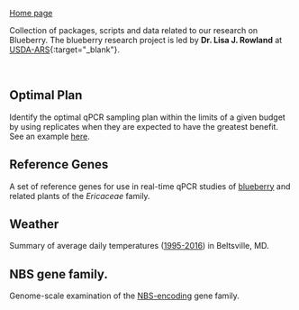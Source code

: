[Home page](https://jdieramon.github.io)  

Collection of packages, scripts and data related to our research on Blueberry. The blueberry research project is led by **Dr. Lisa J. Rowland** at [USDA-ARS](http://www.ars.usda.gov/pandp/people/people.htm?personid=4849){:target="_blank"}.

<br>

## Optimal Plan  
Identify the optimal qPCR sampling plan within the limits of a given budget by using replicates when they are expected to have the greatest benefit. See an example [here](optimal_Plan.md). 

## Reference Genes  
A set of reference genes for use in real-time qPCR studies of [blueberry](references.md) and related plants of the *Ericaceae* family.

## Weather
Summary of average daily temperatures ([1995-2016](weather.md)) in Beltsville, MD. 

## NBS gene family.
Genome-scale examination of the [NBS-encoding](nbs.md) gene family.
